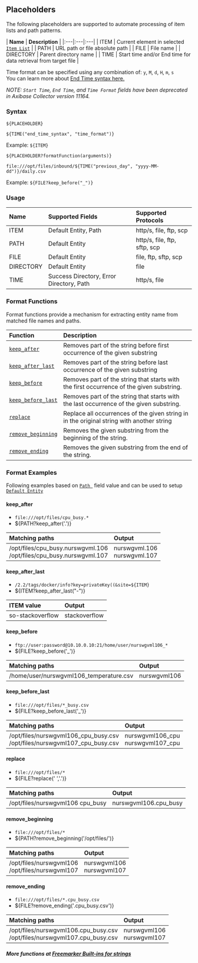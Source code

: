 ## Placeholders

The following placeholders are supported to automate processing of item lists and path patterns.

| **Name** | **Description** |
|:---|:---|:---|
| ITEM | Current element in selected [`Item List`](https://github.com/axibase/axibase-collector-docs/blob/master/jobs/file.md#file-job-configuration) |
| PATH | URL path or file absolute path | 
| FILE | File name | 
| DIRECTORY | Parent directory name | 
| TIME | Start time and/or End time for data retrieval from target file | 

Time format can be specified using any combination of: `y`, `M`, `d`, `H`, `m`, `s` <br>
You can learn more about [End Time syntax here.](https://axibase.com/products/axibase-time-series-database/visualization/end-time/ "Chart Lab")

_NOTE: `Start Time`, `End Time`, and `Time Format` fields have been deprecated in Axibase Collector version 11164._


### Syntax

```ls
${PLACEHOLDER}
```

```ls
${TIME("end_time_syntax", "time_format")} 
```

Example: `${ITEM}`

```ls
${PLACEHOLDER?formatFunction(arguments)}
```

```ls
file:///opt/files/inbound/${TIME("previous_day", "yyyy-MM-dd")}/daily.csv
```

Example: `${FILE?keep_before("_")}`

### Usage 

| **Name** | **Supported Fields** | **Supported Protocols** |
|:---|:---|:---|
| ITEM | Default Entity, Path | http/s, file, ftp, scp |
| PATH | Default Entity | http/s, file, ftp, sftp, scp |
| FILE | Default Entity| file, ftp, sftp, scp |
| DIRECTORY | Default Entity | file |
| TIME | Success Directory, Error Directory, Path | http/s, file |

### Format Functions

Format functions provide a mechanism for extracting entity name from matched file names and paths.

| **Function** | **Description** | 
|:---|:---|
| [`keep_after`](https://github.com/axibase/axibase-collector-docs/blob/master/jobs/placeholders.md#keep_after) | Removes part of the string before first occurrence of the given substring |
| [`keep_after_last`](https://github.com/axibase/axibase-collector-docs/blob/master/jobs/placeholders.md#keep_after_last) | Removes part of the string before last occurrence of the given substring |
| [`keep_before`](https://github.com/axibase/axibase-collector-docs/blob/master/jobs/placeholders.md#keep_before) | Removes part of the string that starts with the first occurrence of the given substring. |
| [`keep_before_last`](https://github.com/axibase/axibase-collector-docs/blob/master/jobs/placeholders.md#keep_before_last) | Removes part of the string that starts with the last occurrence of the given substring. |
| [`replace`](https://github.com/axibase/axibase-collector-docs/blob/master/jobs/placeholders.md#replace) | Replace all occurrences of the given string in in the original string with another string |
| [`remove_beginning`](https://github.com/axibase/axibase-collector-docs/blob/master/jobs/placeholders.md#remove_beginning) | Removes the given substring from the beginning of the string. |
| [`remove_ending`](https://github.com/axibase/axibase-collector-docs/blob/master/jobs/placeholders.md#remove_ending) | Removes the given substring from the end of the string. |

### Format Examples

Following examples based on [`Path `](https://github.com/axibase/axibase-collector-docs/blob/master/jobs/file.md#file-job-configuration) field value and can be used to setup [`Default Entity`](https://github.com/axibase/axibase-collector-docs/blob/master/jobs/file.md#file-job-configuration)

#### keep_after 
* `file:///opt/files/cpu_busy.*` 
* ${PATH?keep_after('.')} 

| Matching paths | Output |
|:---|:---|
| /opt/files/cpu_busy.nurswgvml.106<br>/opt/files/cpu_busy.nurswgvml.107 | nurswgvml.106<br>nurswgvml.107 | 

#### keep_after_last 
* `/2.2/tags/docker/info?key=privateKey((&site=${ITEM}`
* ${ITEM?keep_after_last("-")} 

| ITEM value | Output |
|:---|:---|
| so-stackoverflow | stackoverflow | 

#### keep_before 
* `ftp://user:password@10.10.0.10:21/home/user/nurswgvml106_*` 
* ${FILE?keep_before('_')} 

| Matching paths | Output |
|:---|:---|
| /home/user/nurswgvml106_temperature.csv | nurswgvml106 | 

#### keep_before_last 
* `file:///opt/files/*_busy.csv` 
* ${FILE?keep_before_last('_')} 

| Matching paths | Output |
|:---|:---|
| /opt/files/nurswgvml106_cpu_busy.csv<br>/opt/files/nurswgvml107_cpu_busy.csv | nurswgvml106_cpu<br>nurswgvml107_cpu | 

#### replace
* `file:///opt/files/*`
* ${FILE?replace(' ','.')} 

| Matching paths | Output |
|:---|:---|
| /opt/files/nurswgvml106 cpu_busy | nurswgvml106.cpu_busy | 

#### remove_beginning
* `file:///opt/files/*`
* ${PATH?remove_beginning('/opt/files/')} 

| Matching paths | Output |
|:---|:---|
| /opt/files/nurswgvml106<br>/opt/files/nurswgvml107 | nurswgvml106<br>nurswgvml107 | 

#### remove_ending
* `file:///opt/files/*.cpu_busy.csv`
* ${FILE?remove_ending('.cpu_busy.csv')}

| Matching paths | Output |
|:---|:---|
| /opt/files/nurswgvml106.cpu_busy.csv<br>/opt/files/nurswgvml107.cpu_busy.csv | nurswgvml106<br>nurswgvml107 |

##### More functions at [Freemarker Built-ins for strings](http://freemarker.org/docs/ref_builtins_string.html)
